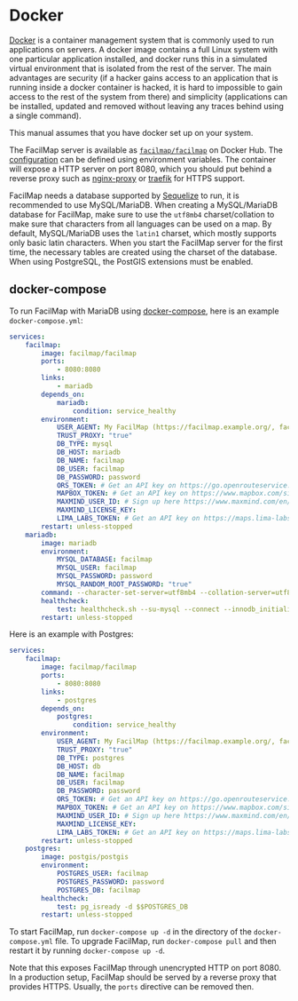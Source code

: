 # Docker

[Docker](https://www.docker.com/) is a container management system that is commonly used to run applications on servers. A docker image contains a full Linux system with one particular application installed, and docker runs this in a simulated virtual environment that is isolated from the rest of the server. The main advantages are security (if a hacker gains access to an application that is running inside a docker container is hacked, it is hard to impossible to gain access to the rest of the system from there) and simplicity (applications can be installed, updated and removed without leaving any traces behind using a single command).

This manual assumes that you have docker set up on your system.

The FacilMap server is available as [`facilmap/facilmap`](https://hub.docker.com/r/facilmap/facilmap/) on Docker Hub. The [configuration](./config.md) can be defined using environment variables. The container will expose a HTTP server on port 8080, which you should put behind a reverse proxy such as [nginx-proxy](https://hub.docker.com/r/jwilder/nginx-proxy) or [traefik](https://traefik.io/traefik/) for HTTPS support.

FacilMap needs a database supported by [Sequelize](https://sequelize.org/master/) to run, it is recommended to use MySQL/MariaDB. When creating a MySQL/MariaDB database for FacilMap, make sure to use the `utf8mb4` charset/collation to make sure that characters from all languages can be used on a map. By default, MySQL/MariaDB uses the `latin1` charset, which mostly supports only basic latin characters. When you start the FacilMap server for the first time, the necessary tables are created using the charset of the database. When using PostgreSQL, the PostGIS extensions must be enabled.

## docker-compose

To run FacilMap with MariaDB using [docker-compose](https://docs.docker.com/compose/), here is an example `docker-compose.yml`:

```yaml
services:
    facilmap:
        image: facilmap/facilmap
        ports:
            - 8080:8080
        links:
            - mariadb
        depends_on:
            mariadb:
                condition: service_healthy
        environment:
            USER_AGENT: My FacilMap (https://facilmap.example.org/, facilmap@example.org)
            TRUST_PROXY: "true"
            DB_TYPE: mysql
            DB_HOST: mariadb
            DB_NAME: facilmap
            DB_USER: facilmap
            DB_PASSWORD: password
            ORS_TOKEN: # Get an API key on https://go.openrouteservice.org/ (needed for routing)
            MAPBOX_TOKEN: # Get an API key on https://www.mapbox.com/signup/ (needed for routing)
            MAXMIND_USER_ID: # Sign up here https://www.maxmind.com/en/geolite2/signup (needed for geoip lookup to show initial map state)
            MAXMIND_LICENSE_KEY:
            LIMA_LABS_TOKEN: # Get an API key on https://maps.lima-labs.com/ (optional, needed for double-resolution tiles)
        restart: unless-stopped
    mariadb:
        image: mariadb
        environment:
            MYSQL_DATABASE: facilmap
            MYSQL_USER: facilmap
            MYSQL_PASSWORD: password
            MYSQL_RANDOM_ROOT_PASSWORD: "true"
        command: --character-set-server=utf8mb4 --collation-server=utf8mb4_unicode_ci
        healthcheck:
            test: healthcheck.sh --su-mysql --connect --innodb_initialized
        restart: unless-stopped
```

Here is an example with Postgres:

```yaml
services:
    facilmap:
        image: facilmap/facilmap
        ports:
            - 8080:8080
        links:
            - postgres
        depends_on:
            postgres:
                condition: service_healthy
        environment:
            USER_AGENT: My FacilMap (https://facilmap.example.org/, facilmap@example.org)
            TRUST_PROXY: "true"
            DB_TYPE: postgres
            DB_HOST: db
            DB_NAME: facilmap
            DB_USER: facilmap
            DB_PASSWORD: password
            ORS_TOKEN: # Get an API key on https://go.openrouteservice.org/ (needed for routing)
            MAPBOX_TOKEN: # Get an API key on https://www.mapbox.com/signup/ (needed for routing)
            MAXMIND_USER_ID: # Sign up here https://www.maxmind.com/en/geolite2/signup (needed for geoip lookup to show initial map state)
            MAXMIND_LICENSE_KEY:
            LIMA_LABS_TOKEN: # Get an API key on https://maps.lima-labs.com/ (optional, needed for double-resolution tiles)
        restart: unless-stopped
    postgres:
        image: postgis/postgis
        environment:
            POSTGRES_USER: facilmap
            POSTGRES_PASSWORD: password
            POSTGRES_DB: facilmap
        healthcheck:
            test: pg_isready -d $$POSTGRES_DB
        restart: unless-stopped
```

To start FacilMap, run `docker-compose up -d` in the directory of the `docker-compose.yml` file. To upgrade FacilMap, run `docker-compose pull` and then restart it by running `docker-compose up -d`.

Note that this exposes FacilMap through unencrypted HTTP on port 8080. In a production setup, FacilMap should be served by a reverse proxy that provides HTTPS. Usually, the `ports` directive can be removed then.